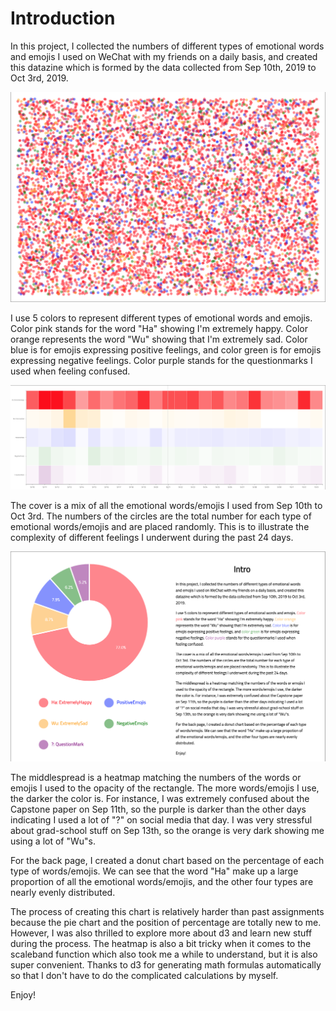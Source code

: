 # Introduction
In this project, I collected the numbers of different types of emotional words and emojis
I used on WeChat with my friends on a daily basis, and created this datazine which is formed
by the data collected from Sep 10th, 2019 to Oct 3rd, 2019.

![cover](https://github.com/CyndiJia/my-cdv-fall19/blob/master/my-work/week4/datazine-Cyndi/cover.png)

I use 5 colors to represent different types of emotional words and emojis. Color pink stands for the word "Ha" showing I'm extremely happy.
Color orange represents the word "Wu" showing that I'm extremely sad. Color blue is for emojis expressing positive feelings, and color green is for emojis expressing negative feelings. Color purple stands for the questionmarks I used when feeling confused.

![middlespread](https://github.com/CyndiJia/my-cdv-fall19/blob/master/my-work/week4/datazine-Cyndi/middle.png)

The cover is a mix of all the emotional words/emojis I used from Sep 10th to Oct 3rd. The numbers of the circles are the total number for each type of emotional words/emojis and are placed randomly. This is to illustrate the complexity of different feelings I underwent during the past 24 days.

![back](https://github.com/CyndiJia/my-cdv-fall19/blob/master/my-work/week4/datazine-Cyndi/back.png)

The middlespread is a heatmap matching the numbers of the words or emojis I used to the opacity of the rectangle. The more words/emojis I use, the darker the color is. For instance, I was extremely confused about the Capstone paper on Sep 11th, so the purple is darker than the other days indicating I used a lot of "?" on social media that day. I was very stressful about grad-school stuff on Sep 13th, so the orange is very dark showing me using a lot of "Wu"s.

For the back page, I created a donut chart based on the percentage of each type of words/emojis. We can see that the word "Ha" make up a large proportion of all the emotional words/emojis, and the other four types are nearly evenly distributed.

The process of creating this chart is relatively harder than past assignments because the pie chart and the position of percentage are totally new to me. However, I was also thrilled to explore more about d3 and learn new stuff during the process. The heatmap is also a bit tricky when it comes to the scaleband function which also took me a while to understand, but it is also super convenient. Thanks to d3 for generating math formulas automatically so that I don't have to do the complicated calculations by myself.

Enjoy!
